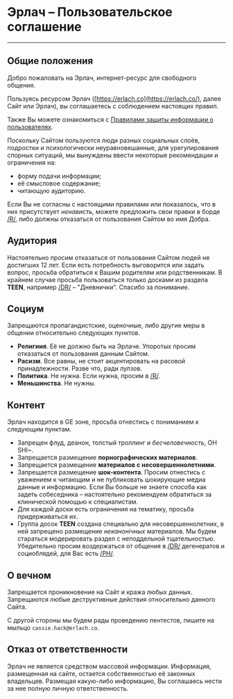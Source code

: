 # Эрлач – Пользовательское соглашение
----

## Общие положения
Добро пожаловать на Эрлач, интернет-ресурс для свободного общения.

Пользуясь ресурсом Эрлач ([https://erlach.co](https://erlach.co/), далее Сайт или Эрлач), вы соглашаетесь с соблюдением настоящих правил.

Также Вы можете ознакомиться с [Правилами защиты информации о пользователях](https://erlach.co/privacy/).

Поскольку Сайтом пользуются люди разных социальных слоёв, подростки и психологически неуравновешанные, для урегулирования спорных ситуаций, мы вынуждены ввести некоторые рекомендации и ограничения на:

- форму подачи информации;
- её смысловое содержание;
- читающую аудиторию.

Если Вы не согласны с настоящими правилами или показалось, что в них присутствует *ненависть*, можете предложить свои правки в борде [/R/](https://erlach.co/r/), либо должны отказаться от пользования Сайтом во имя Добра.

## Аудитория

Настоятельно просим отказаться от пользования Сайтом людей не достигших 12 лет. Если есть потребность выговорится или задать вопрос, просьба обратиться к Вашим родителям или родственникам. В крайнем случае просьба пользоваться только досками из раздела **TEEN**, например [/DR/](https://erlach.co/dr/) – "Дневнички". Спасибо за понимание.

## Социум
Запрещаются пропагандистские, оценочные, либо другие меры в общении относительно следующих пунктов.

- **Религиия**. Её не должно быть на Эрлаче. Упоротых просим отказаться от пользования данным Сайтом.
- **Расизм**. Все равны, не стоит акцентировать на расовой принадлежности. Разве что, ради лулзов.
- **Политика**. Не нужна. Если нужна, просим в [/R/](https://erlach.co/r/).
- **Меньшинства**. Не нужны.

## Контент
Эрлач находится в GE зоне, просьба отнестись с пониманием к следующим пунктам.

- Запрещен флуд, деанон, толстый троллинг и *бесчеловечность*, OH SHI~.
- Запрещается размещение **порнографических материалов**.
- Запрещается размещение **материалов с несовершеннолетними**.
- Запрещается размещение **шок-контента**. Просим отнестись с уважением к читающим и не публиковать шокирующие медиа данные и информацию. Если Вы больше не знаете способа как задеть собеседника – настоятельно рекомендуем обратиться за клинической помощью к специалистам.
- Для каждой доски есть ограничения на тематику, просьба придерживаться их.
- Группа досок **TEEN** создана специально для несовершеннолетних, в ней запрещено размещение *неканонiчных* материалов. Мы будем стараться модерировать раздел с неподдельной тщательностью. Убедительно просим воздержаться от общения в [/DR/](https://erlach.co/dr/) дегенератов и социоблядей, для Вас есть [/PH/](https://erlach.co/ph/).

## О вечном

Запрещается проникновение на Сайт и кража любых данных. Запрещаются любые деструктивные действия относительно данного Сайта.

С другой стороны мы будем рады проведению пентестов, пишите на мыльцо `cassie.hack@erlach.co`.


## Отказ от ответственности
Эрлач не является средством массовой информации. Информация, размещенная на сайте, остается собственностью её законных владельцев. Размещая какую-либо информацию, Вы соглашаесь нести за нее полную личную ответственность.
